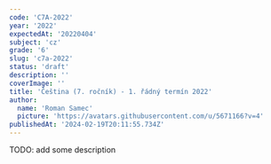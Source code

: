 ```yaml
---
code: 'C7A-2022'
year: '2022'
expectedAt: '20220404'
subject: 'cz'
grade: '6'
slug: 'c7a-2022'
status: 'draft'
description: ''
coverImage: ''
title: 'Čeština (7. ročník) - 1. řádný termín 2022'
author:
  name: 'Roman Samec'
  picture: 'https://avatars.githubusercontent.com/u/5671166?v=4'
publishedAt: '2024-02-19T20:11:55.734Z'
---
```


TODO: add some description